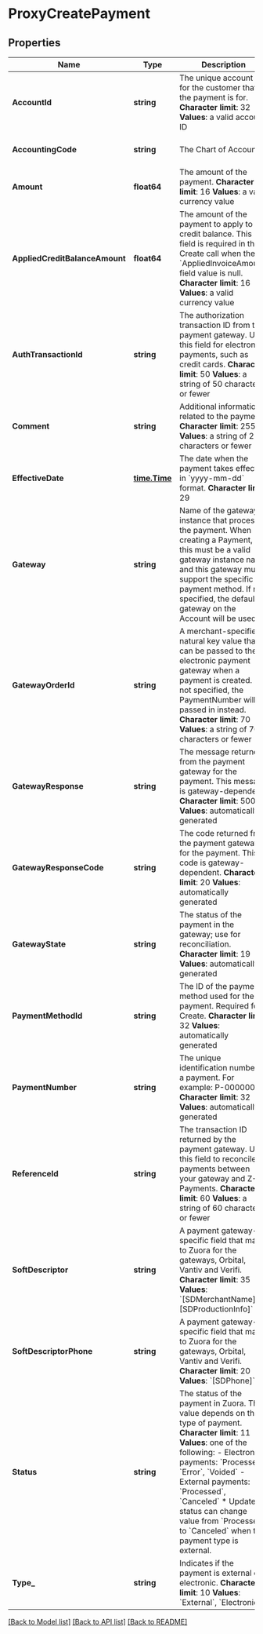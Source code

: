 # ProxyCreatePayment

## Properties
Name | Type | Description | Notes
------------ | ------------- | ------------- | -------------
**AccountId** | **string** |  The unique account ID for the customer that the payment is for. **Character limit**: 32 **Values**: a valid account ID  | [default to null]
**AccountingCode** | **string** |  The Chart of Accounts  | [optional] [default to null]
**Amount** | **float64** |  The amount of the payment. **Character limit**: 16 **Values**: a valid currency value  | [default to null]
**AppliedCreditBalanceAmount** | **float64** |  The amount of the payment to apply to a credit balance. This field is required in the Create call when the &#x60;AppliedInvoiceAmount&#x60; field value is null. **Character limit**: 16 **Values**: a valid currency value  | [default to null]
**AuthTransactionId** | **string** |  The authorization transaction ID from the payment gateway. Use this field for electronic payments, such as credit cards. **Character limit**: 50 **Values**: a string of 50 characters or fewer  | [optional] [default to null]
**Comment** | **string** |  Additional information related to the payment. **Character limit**: 255 **Values**: a string of 255 characters or fewer  | [optional] [default to null]
**EffectiveDate** | [**time.Time**](time.Time.md) |  The date when the payment takes effect, in &#x60;yyyy-mm-dd&#x60; format. **Character limit**: 29  | [default to null]
**Gateway** | **string** |  Name of the gateway instance that processes the payment. When creating a Payment, this must be a valid gateway instance name and this gateway must support the specific payment method. If not specified, the default gateway on the Account will be used.  | [optional] [default to null]
**GatewayOrderId** | **string** |  A merchant-specified natural key value that can be passed to the electronic payment gateway when a payment is created. If not specified, the PaymentNumber will be passed in instead. **Character limit**: 70 **Values**: a string of 70 characters or fewer  | [optional] [default to null]
**GatewayResponse** | **string** |  The message returned from the payment gateway for the payment. This message is gateway-dependent. **Character limit**: 500 **Values**: automatically generated  | [default to null]
**GatewayResponseCode** | **string** |  The code returned from the payment gateway for the payment. This code is gateway-dependent. **Character limit**: 20 **Values**: automatically generated  | [default to null]
**GatewayState** | **string** |  The status of the payment in the gateway; use for reconciliation. **Character limit**: 19 **Values**: automatically generated  | [default to null]
**PaymentMethodId** | **string** |  The ID of the payment method used for the payment. Required for Create. **Character limit**: 32 **Values**: automatically generated  | [optional] [default to null]
**PaymentNumber** | **string** |  The unique identification number of a payment. For example: P-00000028. **Character limit**: 32 **Values**: automatically generated  | [default to null]
**ReferenceId** | **string** |  The transaction ID returned by the payment gateway. Use this field to reconcile payments between your gateway and Z-Payments. **Character limit**: 60 **Values**: a string of 60 characters or fewer  | [optional] [default to null]
**SoftDescriptor** | **string** |  A payment gateway-specific field that maps to Zuora for the gateways, Orbital, Vantiv and Verifi. **Character limit**: 35 **Values**: &#x60;[SDMerchantName]*[SDProductionInfo]&#x60;  | [optional] [default to null]
**SoftDescriptorPhone** | **string** |  A payment gateway-specific field that maps to Zuora for the gateways, Orbital, Vantiv and Verifi. **Character limit**: 20 **Values**: &#x60;[SDPhone]&#x60;  | [optional] [default to null]
**Status** | **string** |  The status of the payment in Zuora. The value depends on the type of payment. **Character limit**: 11 **Values**: one of the following:  -  Electronic payments: &#x60;Processed&#x60;, &#x60;Error&#x60;, &#x60;Voided&#x60;  -  External payments: &#x60;Processed&#x60;, &#x60;Canceled&#x60;  * Update of status can change value from &#x60;Processed&#x60; to &#x60;Canceled&#x60; when the payment type is external.  | [default to null]
**Type_** | **string** |  Indicates if the payment is external or electronic. **Character limit**: 10 **Values**: &#x60;External&#x60;, &#x60;Electronic&#x60;  | [default to null]

[[Back to Model list]](../README.md#documentation-for-models) [[Back to API list]](../README.md#documentation-for-api-endpoints) [[Back to README]](../README.md)


